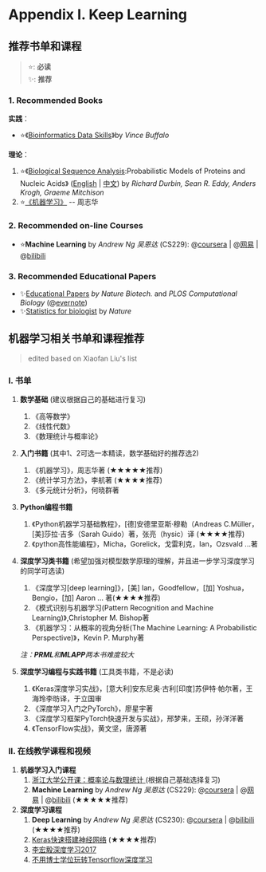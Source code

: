 # Appendix I. Keep Learning

## 推荐书单和课程

> ⭐: **必读**  
> ✨: **推荐**

### 1. Recommended Books 

**实践**：

* ⭐《[Bioinformatics Data Skills](http://a.co/1wYbUB5)》by _Vince Buffalo_

**理论**：

1. ⭐《[Biological Sequence Analysis](http://www.amazon.com/Biological-Sequence-Analysis-Probabilistic-Proteins/dp/0521629713/):Probabilistic Models of Proteins and Nucleic Acids》 \([English](http://www.amazon.com/Biological-Sequence-Analysis-Probabilistic-Proteins/dp/0521629713) \| [中文](http://www.amazon.cn/dp/B003ZUIRZ2)\) by _Richard Durbin, Sean R. Eddy, Anders Krogh, Graeme Mitchison_
2. ⭐[《机器学习》](https://book.douban.com/subject/26708119/) -- 周志华

### 2. Recommended on-line Courses

* ⭐**Machine Learning** by _Andrew Ng 吴恩达_ \(CS229\): @[coursera](https://www.coursera.org/learn/machine-learning) \| @[网易](https://study.163.com/course/introduction/1004570029.htm) \|  @[bilibili](http://t.cn/RYpskDe)

### 3. Recommended Educational Papers

* ✨[Educational Papers](http://liacs.leidenuniv.nl/~hoogeboomhj/mcb/nature_primer.html) _by Nature Biotech._ and _PLOS Computational Biology_   \(@[evernote](https://www.evernote.com/shard/s18/sh/22ef32b8-893c-4643-b409-39a910175730/e8aa0ed8820d4aecb458ad922f7d46ae)\)
* ✨[Statistics for biologist](http://www.nature.com/collections/qghhqm/) by _Nature_



## 机器学习相关书单和课程推荐

> edited based on Xiaofan Liu's list

### **I. 书单**

1. **数学基础** \(建议根据自己的基础进行复习\)
   1. 《高等数学》
   2. 《线性代数》
   3. 《数理统计与概率论》
2. **入门书籍** \(其中1、2可选一本精读，数学基础好的推荐选2\)
   1. 《机器学习》，周志华著 \(★★★★★推荐\)
   2. 《统计学习方法》，李航著 \(★★★★推荐\)
   3. 《多元统计分析》，何晓群著
3. **Python编程书籍**
   1. 《Python机器学习基础教程》，\[德\]安德里亚斯·穆勒（Andreas C.Müller，\[美\]莎拉·吉多（Sarah Guido）著，张亮（hysic）译 \(★★★★推荐\)
   2. 《python高性能编程》，Micha，Gorelick，戈雷利克，Ian，Ozsvald ...著
4. **深度学习类书籍** \(希望加强对模型数学原理的理解，并且进一步学习深度学习的同学可选读\)

   1. 《深度学习\[deep learning\]》，\[美\] Ian，Goodfellow，\[加\] Yoshua，Bengio，\[加\] Aaron ... 著\(★★★★推荐\)
   2. 《模式识别与机器学习\(Pattern Recognition and Machine Learning\)》,Christopher M. Bishop著
   3. 《机器学习：从概率的视角分析\(The Machine Learning: A Probabilistic Perspective\)》，Kevin P. Murphy著

   _注：**PRML**和**MLAPP**两本书难度较大_

5. **深度学习编程与实践书籍** \(工具类书籍，不是必读\)
   1. 《Keras深度学习实战》，\[意大利\]安东尼奥·古利\[印度\]苏伊特·帕尔著，王海玲李昉译，于立国审
   2. 《深度学习入门之PyTorch》，廖星宇著
   3. 《深度学习框架PyTorch快速开发与实战》，邢梦来，王硕，孙洋洋著
   4. 《TensorFlow实战》，黄文坚，唐源著

### **II. 在线教学课程和视频**

1. **机器学习入门课程**
   1. [浙江大学公开课：概率论与数理统计 ](http://open.163.com/movie/2019/4/R/6/MEC1U20OT_MEC1U8MR6.html)\(根据自己基础选择复习\)
   2. **Machine Learning** by _Andrew Ng 吴恩达_ \(CS229\): @[coursera](https://www.coursera.org/learn/machine-learning) \| @[网易](https://study.163.com/course/introduction/1004570029.htm) \|  @[bilibili](http://t.cn/RYpskDe) \(★★★★★推荐\)
2. **深度学习课程** 
   1. **Deep Learning** by _Andrew Ng 吴恩达_ \(CS230\): @[coursera](https://www.coursera.org/specializations/deep-learning)  \|  @[bilibili](https://www.bilibili.com/video/av47055599/) \(★★★★推荐\)
   2. [Keras快速搭建神经网络](http://t.cn/RTuDLKD) \(★★★★推荐\) 
   3. [李宏毅深度学习2017](http://t.cn/RpO3VJK) 
   4. [不用博士学位玩转Tensorflow深度学习](http://t.cn/RTuemTK) 

